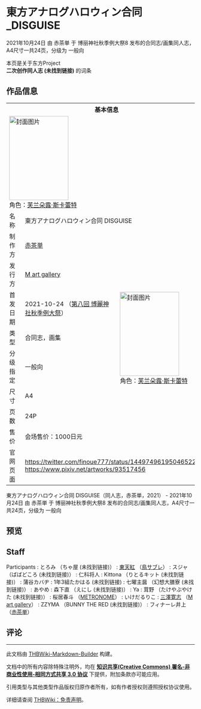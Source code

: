 # 東方アナログハロウィン合同_DISGUISE

<!-- source html: G:\repos\THBWiki-Markdown-Builder\THBWikiMarkdown\Temp\main\1\18\ns0%3A%E6%9D%B1%E6%96%B9%E3%82%A2%E3%83%8A%E3%83%AD%E3%82%B0%E3%83%8F%E3%83%AD%E3%82%A6%E3%82%A3%E3%83%B3%E5%90%88%E5%90%8C_DISGUISE.html -->

2021年10月24日 由 赤茶単 于 博丽神社秋季例大祭8 发布的合同志/画集同人志，A4尺寸一共24页，分级为 一般向

本页是关于东方Project  
 **二次创作同人志 (未找到链接)** 的词条

## 作品信息

<table><tbody><tr><th colspan="3">基本信息</th></tr><tr><td class="cover-artwork-mobile" colspan="2"><a href="./文件-東方アナログハロウィン合同_DISGUISE封面.jpg.md" class="image" title="封面图片"><img alt="封面图片" src="https://upload.thwiki.cc/thumb/0/0c/%E6%9D%B1%E6%96%B9%E3%82%A2%E3%83%8A%E3%83%AD%E3%82%B0%E3%83%8F%E3%83%AD%E3%82%A6%E3%82%A3%E3%83%B3%E5%90%88%E5%90%8C_DISGUISE%E5%B0%81%E9%9D%A2.jpg/158px-%E6%9D%B1%E6%96%B9%E3%82%A2%E3%83%8A%E3%83%AD%E3%82%B0%E3%83%8F%E3%83%AD%E3%82%A6%E3%82%A3%E3%83%B3%E5%90%88%E5%90%8C_DISGUISE%E5%B0%81%E9%9D%A2.jpg" decoding="async" loading="lazy" width="158" height="224" srcset="https://upload.thwiki.cc/thumb/0/0c/%E6%9D%B1%E6%96%B9%E3%82%A2%E3%83%8A%E3%83%AD%E3%82%B0%E3%83%8F%E3%83%AD%E3%82%A6%E3%82%A3%E3%83%B3%E5%90%88%E5%90%8C_DISGUISE%E5%B0%81%E9%9D%A2.jpg/237px-%E6%9D%B1%E6%96%B9%E3%82%A2%E3%83%8A%E3%83%AD%E3%82%B0%E3%83%8F%E3%83%AD%E3%82%A6%E3%82%A3%E3%83%B3%E5%90%88%E5%90%8C_DISGUISE%E5%B0%81%E9%9D%A2.jpg 1.5x, https://upload.thwiki.cc/thumb/0/0c/%E6%9D%B1%E6%96%B9%E3%82%A2%E3%83%8A%E3%83%AD%E3%82%B0%E3%83%8F%E3%83%AD%E3%82%A6%E3%82%A3%E3%83%B3%E5%90%88%E5%90%8C_DISGUISE%E5%B0%81%E9%9D%A2.jpg/317px-%E6%9D%B1%E6%96%B9%E3%82%A2%E3%83%8A%E3%83%AD%E3%82%B0%E3%83%8F%E3%83%AD%E3%82%A6%E3%82%A3%E3%83%B3%E5%90%88%E5%90%8C_DISGUISE%E5%B0%81%E9%9D%A2.jpg 2x" data-file-width="1500" data-file-height="2122"></a><div class="cover-char">角色：<a href="./芙兰朵露·斯卡蕾特.md" title="芙兰朵露·斯卡蕾特">芙兰朵露·斯卡蕾特</a></div></td>
</tr><tr><td class="label">名称</td><td colspan="2"> 東方アナログハロウィン合同 DISGUISE </td></tr><tr><td class="label">制作方</td><td><a href="./赤茶単.md" title="赤茶単">赤茶単</a></td><td class="cover-artwork" rowspan="8" style="min-width:224px;"><a href="./文件-東方アナログハロウィン合同_DISGUISE封面.jpg.md" class="image" title="封面图片"><img alt="封面图片" src="https://upload.thwiki.cc/thumb/0/0c/%E6%9D%B1%E6%96%B9%E3%82%A2%E3%83%8A%E3%83%AD%E3%82%B0%E3%83%8F%E3%83%AD%E3%82%A6%E3%82%A3%E3%83%B3%E5%90%88%E5%90%8C_DISGUISE%E5%B0%81%E9%9D%A2.jpg/158px-%E6%9D%B1%E6%96%B9%E3%82%A2%E3%83%8A%E3%83%AD%E3%82%B0%E3%83%8F%E3%83%AD%E3%82%A6%E3%82%A3%E3%83%B3%E5%90%88%E5%90%8C_DISGUISE%E5%B0%81%E9%9D%A2.jpg" decoding="async" loading="lazy" width="158" height="224" srcset="https://upload.thwiki.cc/thumb/0/0c/%E6%9D%B1%E6%96%B9%E3%82%A2%E3%83%8A%E3%83%AD%E3%82%B0%E3%83%8F%E3%83%AD%E3%82%A6%E3%82%A3%E3%83%B3%E5%90%88%E5%90%8C_DISGUISE%E5%B0%81%E9%9D%A2.jpg/237px-%E6%9D%B1%E6%96%B9%E3%82%A2%E3%83%8A%E3%83%AD%E3%82%B0%E3%83%8F%E3%83%AD%E3%82%A6%E3%82%A3%E3%83%B3%E5%90%88%E5%90%8C_DISGUISE%E5%B0%81%E9%9D%A2.jpg 1.5x, https://upload.thwiki.cc/thumb/0/0c/%E6%9D%B1%E6%96%B9%E3%82%A2%E3%83%8A%E3%83%AD%E3%82%B0%E3%83%8F%E3%83%AD%E3%82%A6%E3%82%A3%E3%83%B3%E5%90%88%E5%90%8C_DISGUISE%E5%B0%81%E9%9D%A2.jpg/317px-%E6%9D%B1%E6%96%B9%E3%82%A2%E3%83%8A%E3%83%AD%E3%82%B0%E3%83%8F%E3%83%AD%E3%82%A6%E3%82%A3%E3%83%B3%E5%90%88%E5%90%8C_DISGUISE%E5%B0%81%E9%9D%A2.jpg 2x" data-file-width="1500" data-file-height="2122"></a><div class="cover-char">角色：<a href="./芙兰朵露·斯卡蕾特.md" title="芙兰朵露·斯卡蕾特">芙兰朵露·斯卡蕾特</a></div></td>
</tr><tr><td class="label">发行方</td><td><a href="./M_art_gallery.md" title="M art gallery">M art gallery</a></td></tr><tr><td class="label">首发日期</td><td>2021-10-24&#160;（<a href="/展会作品列表?e=%E5%8D%9A%E4%B8%BD%E7%A5%9E%E7%A4%BE%E7%A7%8B%E5%AD%A3%E4%BE%8B%E5%A4%A7%E7%A5%AD%238">第八回 博麗神社秋季例大祭</a>）</td></tr><tr><td class="label">类型</td><td>合同志，画集</td></tr><tr><td class="label">分级指定</td><td>一般向</td></tr><tr><td class="label">尺寸</td><td>A4</td></tr><tr><td class="label">页数</td><td>24P</td></tr><tr><td class="label">售价</td><td>会场售价：1000日元</td></tr>
<tr><td class="label">官网页面</td><td colspan="2"><a rel="nofollow" class="external free" href="https://twitter.com/finoue777/status/1449749619504652294">https://twitter.com/finoue777/status/1449749619504652294</a><br><a rel="nofollow" class="external free" href="https://www.pixiv.net/artworks/93517456">https://www.pixiv.net/artworks/93517456</a></td></tr></tbody></table>

東方アナログハロウィン合同 DISGUISE（同人志，赤茶単，2021） - 2021年10月24日 由 赤茶単 于 博丽神社秋季例大祭8 发布的合同志/画集同人志，A4尺寸一共24页，分级为 一般向

## 预览

## Staff
Participants
: とろみ （ちゃ屋 (未找到链接)）
: [東天紅](./東天紅.md) （[鳥サブレ](./鳥サブレ.md)）
: スジャ （ばばどころ (未找到链接)）
: 仁科将人
: Kittona （りとるキット (未找到链接)）
: 蒲谷カバヂ
: 1年3組たかはる (未找到链接)
: 七曜主醤 （幻想大膳寮 (未找到链接)）
: あやめ
: 森下直 （えにし (未找到链接)）
: Ya
: 茸野 （たけやぶやけた (未找到链接)）
: 桜居春斗 （[METRONOME](./METRONOME.md)）
: いけだるりこ
: [三澤寛志](./三澤寛志.md) （[M art gallery](./M_art_gallery.md)）
: ZZYMA （BUNNY THE RED (未找到链接)）
: フィナーレ井上 （[赤茶単](./赤茶単.md)）


## 评论




---

此文档由 [THBWiki-Markdown-Builder](https://github.com/Delsin-Yu/THBWiki-Markdown-Builder) 构建。

文档中的所有内容除特殊注明外，均在 [**知识共享(Creative Commons) 署名-非商业性使用-相同方式共享 3.0 协议**](https://creativecommons.org/licenses/by-sa/3.0/deed.zh-hans) 下提供，附加条款亦可能应用。

引用类型与其他类型作品版权归原作者所有，如有作者授权则遵照授权协议使用。

详细请查阅 [THBWiki：免责声明](https://thbwiki.cc/THBWiki:%E5%85%8D%E8%B4%A3%E5%A3%B0%E6%98%8E)。

